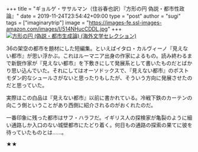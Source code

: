 +++
title = "ギョルゲ・ササルマン（住谷春也訳）『方形の円 偽説・都市性政論』"
date = 2019-11-24T23:54:42+09:00
type = "post"
author = "sugi"
tags = ["imaginarytrip"]
image = "https://images-fe.ssl-images-amazon.com/images/I/514NHucCDDL.jpg"
+++
<a href="http://www.amazon.co.jp/exec/obidos/ASIN/4488016723/chezsugi-22/ref=nosim/" name="amazletlink" target="_blank"><img src="https://images-fe.ssl-images-amazon.com/images/I/514NHucCDDL.jpg" alt="方形の円 (偽説・都市生成論) (海外文学セレクション)" style="alignleft" /></a>

36の架空の都市を題材にした短編集。といえばイタロ・カルヴィーノ『見えない都市』が思い浮かぶ。これはルーマニア出身の作家によるもの。読み終わるまで新鋭作家が『見えない都市』を下敷きにして発展系として書いたものだとばかり思い込んでいた。それにしてはオーソドックスで、『見えない都市』のポストモダン的なシュールさがないと思ったりもしたが、そういう方向に発展させたのだと思っていた。

実際はこの白品は『見えない都市』以前に書かれている。冷戦下鉄のカーテンの向こう側ということがあり西側に紹介されるのがおくれたのだ。

一番印象に残った都市はサフ・ハラフだ。イギリス人の探検家が亀裂のように細い通路しか入口のない城壁都市にたどり着く。何日もの通路の探索の果てに彼を待っていたものとは……。

★★